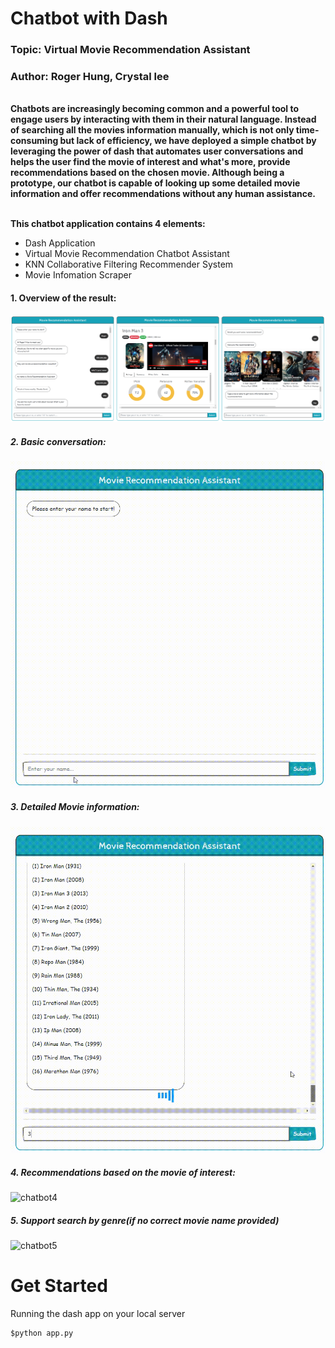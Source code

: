 # Chatbot with Dash
### Topic: Virtual Movie Recommendation Assistant 
### Author: Roger Hung, Crystal lee
<br >
<strong>Chatbots are increasingly becoming common and a powerful tool to engage users by interacting with them in their natural language. Instead of searching all the movies information manually, which is not only time-consuming but lack of efficiency, we have deployed a simple chatbot by leveraging the power of dash that automates user conversations and helps the user find the movie of interest and what's more, provide recommendations based on the chosen movie. Although being a prototype, our chatbot is capable of looking up some detailed movie information and offer recommendations without any human assistance.</strong> <br >

<br >

**This chatbot application contains 4 elements:**

- Dash Application 
- Virtual Movie Recommendation Chatbot Assistant
- KNN Collaborative Filtering Recommender System 
- Movie Infomation Scraper 


#### 1. Overview of the result:
![chatbot1](images/demo0.png)

##### 2. Basic conversation:
![chatbot2](images/demo1.gif)

##### 3. Detailed Movie information:
![chatbot3](images/demo2.gif)

##### 4. Recommendations based on the movie of interest:
![chatbot4](images/demo3.gif)

##### 5. Support search by genre(if no correct movie name provided) 
![chatbot5](images/demo4.gif)

# Get Started

Running the dash app on your local server

```cmd
$python app.py
```




